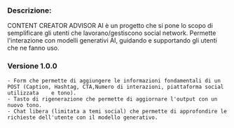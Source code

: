 ### Descrizione:
CONTENT CREATOR ADVISOR AI è un progetto che si pone lo scopo di semplificare gli utenti che lavorano/gestiscono social network. Permette l'interazione con modelli generativi AI,
guidando e supportando gli utenti che ne fanno uso.

### Versione 1.0.0
    - Form che permette di aggiungere le informazioni fondamentali di un POST (Caption, Hashtag, CTA,Numero di interazioni, piattaforma social utilizzata    e tono).
    - Tasto di rigenerazione che permette di aggiornare l'output con un nuovo tono.
    - Chat libera (limitata a temi social) che permette di approfondire le richieste dell'utente con il modello generativo.
